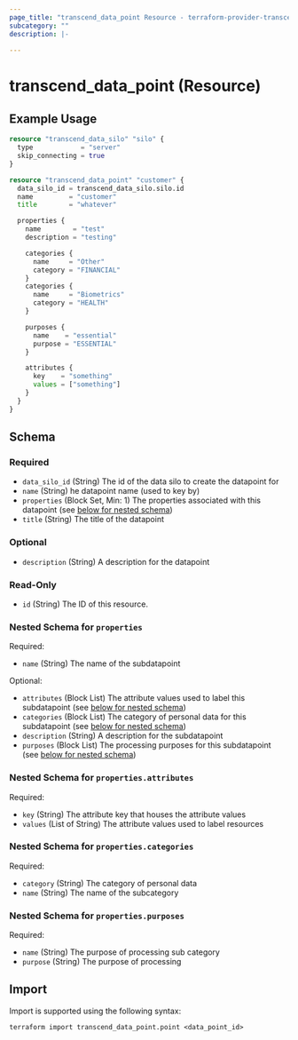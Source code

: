```yaml
---
page_title: "transcend_data_point Resource - terraform-provider-transcend"
subcategory: ""
description: |-
  
---
```


# transcend_data_point (Resource)



## Example Usage

```terraform
resource "transcend_data_silo" "silo" {
  type            = "server"
  skip_connecting = true
}

resource "transcend_data_point" "customer" {
  data_silo_id = transcend_data_silo.silo.id
  name         = "customer"
  title        = "whatever"

  properties {
    name        = "test"
    description = "testing"

    categories {
      name     = "Other"
      category = "FINANCIAL"
    }
    categories {
      name     = "Biometrics"
      category = "HEALTH"
    }

    purposes {
      name    = "essential"
      purpose = "ESSENTIAL"
    }

    attributes {
      key    = "something"
      values = ["something"]
    }
  }
}
```

<!-- schema generated by tfplugindocs -->
## Schema

### Required

- `data_silo_id` (String) The id of the data silo to create the datapoint for
- `name` (String) he datapoint name (used to key by)
- `properties` (Block Set, Min: 1) The properties associated with this datapoint (see [below for nested schema](#nestedblock--properties))
- `title` (String) The title of the datapoint

### Optional

- `description` (String) A description for the datapoint

### Read-Only

- `id` (String) The ID of this resource.

<a id="nestedblock--properties"></a>
### Nested Schema for `properties`

Required:

- `name` (String) The name of the subdatapoint

Optional:

- `attributes` (Block List) The attribute values used to label this subdatapoint (see [below for nested schema](#nestedblock--properties--attributes))
- `categories` (Block List) The category of personal data for this subdatapoint (see [below for nested schema](#nestedblock--properties--categories))
- `description` (String) A description for the subdatapoint
- `purposes` (Block List) The processing purposes for this subdatapoint (see [below for nested schema](#nestedblock--properties--purposes))

<a id="nestedblock--properties--attributes"></a>
### Nested Schema for `properties.attributes`

Required:

- `key` (String) The attribute key that houses the attribute values
- `values` (List of String) The attribute values used to label resources


<a id="nestedblock--properties--categories"></a>
### Nested Schema for `properties.categories`

Required:

- `category` (String) The category of personal data
- `name` (String) The name of the subcategory


<a id="nestedblock--properties--purposes"></a>
### Nested Schema for `properties.purposes`

Required:

- `name` (String) The purpose of processing sub category
- `purpose` (String) The purpose of processing

## Import

Import is supported using the following syntax:

```shell
terraform import transcend_data_point.point <data_point_id>
```